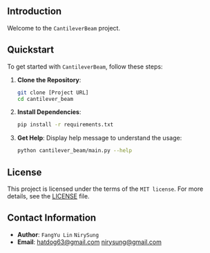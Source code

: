 ## Introduction

Welcome to the `CantileverBeam` project.

## Quickstart

To get started with `CantileverBeam`, follow these steps:

1. **Clone the Repository**:
    ```sh
    git clone [Project URL]
    cd cantilever_beam
    ```

2. **Install Dependencies**:
    ```sh
    pip install -r requirements.txt
    ```

3. **Get Help**: Display help message to understand the usage:
    ```sh
    python cantilever_beam/main.py --help
    ```

## License

This project is licensed under the terms of the `MIT license`. For more details, see the [LICENSE](LICENSE) file.

## Contact Information

- **Author**: `FangYu Lin` `NirySung`
- **Email**: [hatdog63@gmail.com](mailto:hatdog63@gmail.com) [nirysung@gmail.com](mailto:nirysung@gmail.com)
